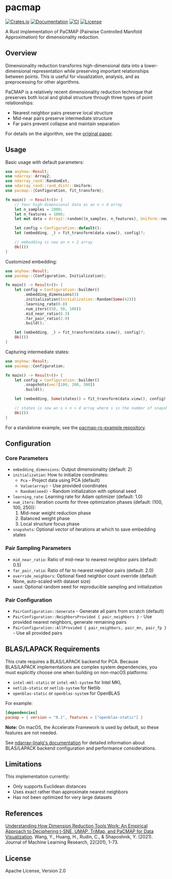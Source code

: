 # pacmap

[![Crates.io](https://img.shields.io/crates/v/pacmap)](https://crates.io/crates/pacmap)
[![Documentation](https://docs.rs/pacmap/badge.svg)](https://docs.rs/pacmap)
[![CI](https://github.com/beamform/pacmap-rs/actions/workflows/ci.yml/badge.svg)](https://github.com/beamform/pacmap-rs/actions/workflows/ci.yml)
[![License](https://img.shields.io/badge/license-Apache--2.0-blue.svg)](LICENSE)

A Rust implementation of PaCMAP (Pairwise Controlled Manifold Approximation) for dimensionality reduction.

## Overview

Dimensionality reduction transforms high-dimensional data into a lower-dimensional representation while preserving
important relationships between points. This is useful for visualization, analysis, and as preprocessing for other
algorithms.

PaCMAP is a relatively recent dimensionality reduction technique that preserves both local and global structure through
three types of point relationships:

- Nearest neighbor pairs preserve local structure
- Mid-near pairs preserve intermediate structure
- Far pairs prevent collapse and maintain separation

For details on the algorithm, see the [original paper](https://jmlr.org/papers/v22/20-1061.html).

## Usage

Basic usage with default parameters:

```rust
use anyhow::Result;
use ndarray::Array2;
use ndarray_rand::RandomExt;
use ndarray_rand::rand_distr::Uniform;
use pacmap::{Configuration, fit_transform};

fn main() -> Result<()> {
    // Your high-dimensional data as an n × d array
    let n_samples = 1000;
    let n_features = 1000;
    let mut data = Array2::random((n_samples, n_features), Uniform::new(-1.0, 1.0));

    let config = Configuration::default();
    let (embedding, _) = fit_transform(data.view(), config)?;

    // embedding is now an n × 2 array
    Ok(())
}
```

Customized embedding:

```rust
use anyhow::Result;
use pacmap::{Configuration, Initialization};

fn main() -> Result<()> {
    let config = Configuration::builder()
        .embedding_dimensions(3)
        .initialization(Initialization::Random(Some(42)))
        .learning_rate(0.8)
        .num_iters((50, 50, 100))
        .mid_near_ratio(0.3)
        .far_pair_ratio(2.0)
        .build();

    let (embedding, _) = fit_transform(data.view(), config)?;
    Ok(())
}
```

Capturing intermediate states:

```rust 
use anyhow::Result;
use pacmap::Configuration;

fn main() -> Result<()> {
    let config = Configuration::builder()
        .snapshots(vec![100, 200, 300])
        .build();

    let (embedding, Some(states)) = fit_transform(data.view(), config)?;

    // states is now an s × n × d array where s is the number of snapshots
    Ok(())
}
```

For a standalone example, see the [pacmap-rs-example repository](https://github.com/beamform/pacmap-rs-example).

## Configuration

### Core Parameters

- `embedding_dimensions`: Output dimensionality (default: 2)
- `initialization`: How to initialize coordinates:
    - `Pca` - Project data using PCA (default)
    - `Value(array)` - Use provided coordinates
    - `Random(seed)` - Random initialization with optional seed
- `learning_rate`: Learning rate for Adam optimizer (default: 1.0)
- `num_iters`: Iteration counts for three optimization phases (default: (100, 100, 250)):
    1. Mid-near weight reduction phase
    2. Balanced weight phase
    3. Local structure focus phase
- `snapshots`: Optional vector of iterations at which to save embedding states

### Pair Sampling Parameters

- `mid_near_ratio`: Ratio of mid-near to nearest neighbor pairs (default: 0.5)
- `far_pair_ratio`: Ratio of far to nearest neighbor pairs (default: 2.0)
- `override_neighbors`: Optional fixed neighbor count override (default: None, auto-scaled with dataset size)
- `seed`: Optional random seed for reproducible sampling and initialization

### Pair Configuration

- `PairConfiguration::Generate` - Generate all pairs from scratch (default)
- `PairConfiguration::NeighborsProvided { pair_neighbors }` - Use provided nearest neighbors, generate remaining pairs
- `PairConfiguration::AllProvided { pair_neighbors, pair_mn, pair_fp }` - Use all provided pairs

## BLAS/LAPACK Requirements

This crate requires a BLAS/LAPACK backend for PCA. Because BLAS/LAPACK implementations are complex system dependencies,
you must explicitly choose one when building on non-macOS platforms:

- `intel-mkl-static` or `intel-mkl-system` for Intel MKL
- `netlib-static` or `netlib-system` for Netlib
- `openblas-static` or `openblas-system` for OpenBLAS

For example:

```toml
[dependencies]
pacmap = { version = "0.1", features = ["openblas-static"] }
```

**Note:** On macOS, the Accelerate Framework is used by default, so these features are not needed.

See [ndarray-linalg's documentation](https://github.com/rust-ndarray/ndarray-linalg#backend-features) for detailed
information about BLAS/LAPACK backend configuration and performance considerations.

## Limitations

This implementation currently:

- Only supports Euclidean distances
- Uses exact rather than approximate nearest neighbors
- Has not been optimized for very large datasets

## References

[Understanding How Dimension Reduction Tools Work: An Empirical Approach to Deciphering t-SNE, UMAP, TriMap, and PaCMAP for Data Visualization](https://jmlr.org/papers/v22/20-1061.html).
Wang, Y., Huang, H., Rudin, C., & Shaposhnik, Y. (2021). Journal of Machine Learning Research, 22(201), 1-73.

## License

Apache License, Version 2.0
